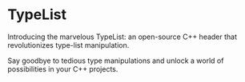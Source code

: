 # TypeList

Introducing the marvelous TypeList: an open-source C++ header that revolutionizes type-list manipulation.

Say goodbye to tedious type manipulations and unlock a world of possibilities in your C++ projects.
